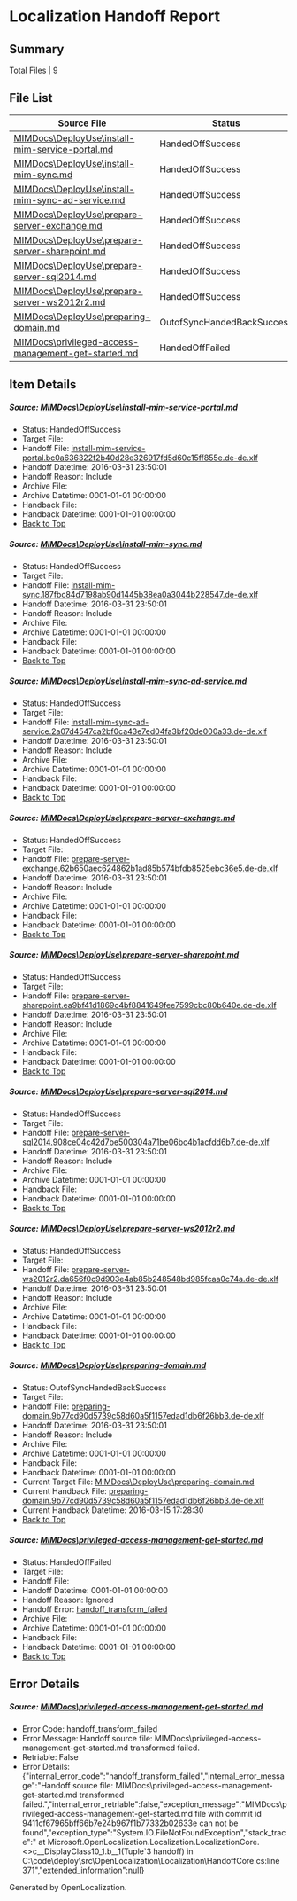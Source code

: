 # <a name='report-top'></a> Localization Handoff Report

## Summary
 Total Files | 9

## File List
 Source File | Status | Details 
 ----------- | ------ | ------- 
 [MIMDocs\DeployUse\install-mim-service-portal.md](https://github.com/Microsoft/MIMDocs-pr/blob/f6eabbb44e4419ea90a6941fee5fb929b2aba202/MIMDocs/DeployUse/install-mim-service-portal.md) | HandedOffSuccess | [Details](#0d5da3a79e38b3a1a55e76fc841536ddca5096ce11)
 [MIMDocs\DeployUse\install-mim-sync.md](https://github.com/Microsoft/MIMDocs-pr/blob/f6eabbb44e4419ea90a6941fee5fb929b2aba202/MIMDocs/DeployUse/install-mim-sync.md) | HandedOffSuccess | [Details](#74ade568fc6d0b91367f11e3a6850cb6bae15a0213)
 [MIMDocs\DeployUse\install-mim-sync-ad-service.md](https://github.com/Microsoft/MIMDocs-pr/blob/f6eabbb44e4419ea90a6941fee5fb929b2aba202/MIMDocs/DeployUse/install-mim-sync-ad-service.md) | HandedOffSuccess | [Details](#cb5d591367f88d67ace814cb463665f152060a2712)
 [MIMDocs\DeployUse\prepare-server-exchange.md](https://github.com/Microsoft/MIMDocs-pr/blob/f6eabbb44e4419ea90a6941fee5fb929b2aba202/MIMDocs/DeployUse/prepare-server-exchange.md) | HandedOffSuccess | [Details](#44adeaf395ce4ec9a45680fe9d16e12b04cb6aa067)
 [MIMDocs\DeployUse\prepare-server-sharepoint.md](https://github.com/Microsoft/MIMDocs-pr/blob/f6eabbb44e4419ea90a6941fee5fb929b2aba202/MIMDocs/DeployUse/prepare-server-sharepoint.md) | HandedOffSuccess | [Details](#291aeed3851b8d7c968190dc21437da737065be468)
 [MIMDocs\DeployUse\prepare-server-sql2014.md](https://github.com/Microsoft/MIMDocs-pr/blob/f6eabbb44e4419ea90a6941fee5fb929b2aba202/MIMDocs/DeployUse/prepare-server-sql2014.md) | HandedOffSuccess | [Details](#0106f1dc2c0e6b4d36456eb65d136cb653b2012f69)
 [MIMDocs\DeployUse\prepare-server-ws2012r2.md](https://github.com/Microsoft/MIMDocs-pr/blob/f6eabbb44e4419ea90a6941fee5fb929b2aba202/MIMDocs/DeployUse/prepare-server-ws2012r2.md) | HandedOffSuccess | [Details](#06a7553aba409fc146daaab57ec070ddff458d8270)
 [MIMDocs\DeployUse\preparing-domain.md](https://github.com/Microsoft/MIMDocs-pr/blob/f6eabbb44e4419ea90a6941fee5fb929b2aba202/MIMDocs/DeployUse/preparing-domain.md) | OutofSyncHandedBackSuccess | [Details](#538779382ad6dfc912d04fde258497a0bdc6401571)
 [MIMDocs\privileged-access-management-get-started.md](https://github.com/Microsoft/MIMDocs-pr/blob/9411cf67965bff66b7e24b967f1b77332b02633e/MIMDocs/privileged-access-management-get-started.md) | HandedOffFailed | [Details](#e1f4b80e684a1074c6f0f244dc0374e070f5d494233)

## Item Details
##### <a name='0d5da3a79e38b3a1a55e76fc841536ddca5096ce11'></a> Source: [MIMDocs\DeployUse\install-mim-service-portal.md](https://github.com/Microsoft/MIMDocs-pr/blob/f6eabbb44e4419ea90a6941fee5fb929b2aba202/MIMDocs/DeployUse/install-mim-service-portal.md)
* Status: HandedOffSuccess
* Target File: 
* Handoff File: [install-mim-service-portal.bc0a636322f2b40d28e326917fd5d60c15ff855e.de-de.xlf](https://github.com/Microsoft/EM.handoff/blob/b819062876afc5d421dfa4a18e300cb921e06df5/ol-handoff/Microsoft/MIMDocs-pr.de-de/master/install-mim-service-portal.bc0a636322f2b40d28e326917fd5d60c15ff855e.de-de.xlf)
* Handoff Datetime: 2016-03-31 23:50:01
* Handoff Reason: Include
* Archive File: 
* Archive Datetime: 0001-01-01 00:00:00
* Handback File: 
* Handback Datetime: 0001-01-01 00:00:00
* [Back to Top](#report-top)

##### <a name='74ade568fc6d0b91367f11e3a6850cb6bae15a0213'></a> Source: [MIMDocs\DeployUse\install-mim-sync.md](https://github.com/Microsoft/MIMDocs-pr/blob/f6eabbb44e4419ea90a6941fee5fb929b2aba202/MIMDocs/DeployUse/install-mim-sync.md)
* Status: HandedOffSuccess
* Target File: 
* Handoff File: [install-mim-sync.187fbc84d7198ab90d1445b38ea0a3044b228547.de-de.xlf](https://github.com/Microsoft/EM.handoff/blob/b819062876afc5d421dfa4a18e300cb921e06df5/ol-handoff/Microsoft/MIMDocs-pr.de-de/master/install-mim-sync.187fbc84d7198ab90d1445b38ea0a3044b228547.de-de.xlf)
* Handoff Datetime: 2016-03-31 23:50:01
* Handoff Reason: Include
* Archive File: 
* Archive Datetime: 0001-01-01 00:00:00
* Handback File: 
* Handback Datetime: 0001-01-01 00:00:00
* [Back to Top](#report-top)

##### <a name='cb5d591367f88d67ace814cb463665f152060a2712'></a> Source: [MIMDocs\DeployUse\install-mim-sync-ad-service.md](https://github.com/Microsoft/MIMDocs-pr/blob/f6eabbb44e4419ea90a6941fee5fb929b2aba202/MIMDocs/DeployUse/install-mim-sync-ad-service.md)
* Status: HandedOffSuccess
* Target File: 
* Handoff File: [install-mim-sync-ad-service.2a07d4547ca2bf0ca43e7ed04fa3bf20de000a33.de-de.xlf](https://github.com/Microsoft/EM.handoff/blob/b819062876afc5d421dfa4a18e300cb921e06df5/ol-handoff/Microsoft/MIMDocs-pr.de-de/master/install-mim-sync-ad-service.2a07d4547ca2bf0ca43e7ed04fa3bf20de000a33.de-de.xlf)
* Handoff Datetime: 2016-03-31 23:50:01
* Handoff Reason: Include
* Archive File: 
* Archive Datetime: 0001-01-01 00:00:00
* Handback File: 
* Handback Datetime: 0001-01-01 00:00:00
* [Back to Top](#report-top)

##### <a name='44adeaf395ce4ec9a45680fe9d16e12b04cb6aa067'></a> Source: [MIMDocs\DeployUse\prepare-server-exchange.md](https://github.com/Microsoft/MIMDocs-pr/blob/f6eabbb44e4419ea90a6941fee5fb929b2aba202/MIMDocs/DeployUse/prepare-server-exchange.md)
* Status: HandedOffSuccess
* Target File: 
* Handoff File: [prepare-server-exchange.62b650aec624862b1ad85b574bfdb8525ebc36e5.de-de.xlf](https://github.com/Microsoft/EM.handoff/blob/b819062876afc5d421dfa4a18e300cb921e06df5/ol-handoff/Microsoft/MIMDocs-pr.de-de/master/prepare-server-exchange.62b650aec624862b1ad85b574bfdb8525ebc36e5.de-de.xlf)
* Handoff Datetime: 2016-03-31 23:50:01
* Handoff Reason: Include
* Archive File: 
* Archive Datetime: 0001-01-01 00:00:00
* Handback File: 
* Handback Datetime: 0001-01-01 00:00:00
* [Back to Top](#report-top)

##### <a name='291aeed3851b8d7c968190dc21437da737065be468'></a> Source: [MIMDocs\DeployUse\prepare-server-sharepoint.md](https://github.com/Microsoft/MIMDocs-pr/blob/f6eabbb44e4419ea90a6941fee5fb929b2aba202/MIMDocs/DeployUse/prepare-server-sharepoint.md)
* Status: HandedOffSuccess
* Target File: 
* Handoff File: [prepare-server-sharepoint.ea9bf41d1869c4bf8841649fee7599cbc80b640e.de-de.xlf](https://github.com/Microsoft/EM.handoff/blob/b819062876afc5d421dfa4a18e300cb921e06df5/ol-handoff/Microsoft/MIMDocs-pr.de-de/master/prepare-server-sharepoint.ea9bf41d1869c4bf8841649fee7599cbc80b640e.de-de.xlf)
* Handoff Datetime: 2016-03-31 23:50:01
* Handoff Reason: Include
* Archive File: 
* Archive Datetime: 0001-01-01 00:00:00
* Handback File: 
* Handback Datetime: 0001-01-01 00:00:00
* [Back to Top](#report-top)

##### <a name='0106f1dc2c0e6b4d36456eb65d136cb653b2012f69'></a> Source: [MIMDocs\DeployUse\prepare-server-sql2014.md](https://github.com/Microsoft/MIMDocs-pr/blob/f6eabbb44e4419ea90a6941fee5fb929b2aba202/MIMDocs/DeployUse/prepare-server-sql2014.md)
* Status: HandedOffSuccess
* Target File: 
* Handoff File: [prepare-server-sql2014.908ce04c42d7be500304a71be06bc4b1acfdd6b7.de-de.xlf](https://github.com/Microsoft/EM.handoff/blob/b819062876afc5d421dfa4a18e300cb921e06df5/ol-handoff/Microsoft/MIMDocs-pr.de-de/master/prepare-server-sql2014.908ce04c42d7be500304a71be06bc4b1acfdd6b7.de-de.xlf)
* Handoff Datetime: 2016-03-31 23:50:01
* Handoff Reason: Include
* Archive File: 
* Archive Datetime: 0001-01-01 00:00:00
* Handback File: 
* Handback Datetime: 0001-01-01 00:00:00
* [Back to Top](#report-top)

##### <a name='06a7553aba409fc146daaab57ec070ddff458d8270'></a> Source: [MIMDocs\DeployUse\prepare-server-ws2012r2.md](https://github.com/Microsoft/MIMDocs-pr/blob/f6eabbb44e4419ea90a6941fee5fb929b2aba202/MIMDocs/DeployUse/prepare-server-ws2012r2.md)
* Status: HandedOffSuccess
* Target File: 
* Handoff File: [prepare-server-ws2012r2.da656f0c9d903e4ab85b248548bd985fcaa0c74a.de-de.xlf](https://github.com/Microsoft/EM.handoff/blob/b819062876afc5d421dfa4a18e300cb921e06df5/ol-handoff/Microsoft/MIMDocs-pr.de-de/master/prepare-server-ws2012r2.da656f0c9d903e4ab85b248548bd985fcaa0c74a.de-de.xlf)
* Handoff Datetime: 2016-03-31 23:50:01
* Handoff Reason: Include
* Archive File: 
* Archive Datetime: 0001-01-01 00:00:00
* Handback File: 
* Handback Datetime: 0001-01-01 00:00:00
* [Back to Top](#report-top)

##### <a name='538779382ad6dfc912d04fde258497a0bdc6401571'></a> Source: [MIMDocs\DeployUse\preparing-domain.md](https://github.com/Microsoft/MIMDocs-pr/blob/f6eabbb44e4419ea90a6941fee5fb929b2aba202/MIMDocs/DeployUse/preparing-domain.md)
* Status: OutofSyncHandedBackSuccess
* Target File: 
* Handoff File: [preparing-domain.9b77cd90d5739c58d60a5f1157edad1db6f26bb3.de-de.xlf](https://github.com/Microsoft/EM.handoff/blob/b819062876afc5d421dfa4a18e300cb921e06df5/ol-handoff/Microsoft/MIMDocs-pr.de-de/master/preparing-domain.9b77cd90d5739c58d60a5f1157edad1db6f26bb3.de-de.xlf)
* Handoff Datetime: 2016-03-31 23:50:01
* Handoff Reason: Include
* Archive File: 
* Archive Datetime: 0001-01-01 00:00:00
* Handback File: 
* Handback Datetime: 0001-01-01 00:00:00
* Current Target File: [MIMDocs\DeployUse\preparing-domain.md](https://github.com/Microsoft/MIMDocs-pr.de-de/blob/93fa3de227e35bc83b7b9f60425346a2406cde9a/MIMDocs/DeployUse/preparing-domain.md)
* Current Handback File: [preparing-domain.9b77cd90d5739c58d60a5f1157edad1db6f26bb3.de-de.xlf](https://github.com/Microsoft/EM.handback/blob/d40966ed693dca30f8545d764c0ebae8a508992c/ol-handback/Microsoft/MIMDocs-pr.de-de/master/preparing-domain.9b77cd90d5739c58d60a5f1157edad1db6f26bb3.de-de.xlf)
* Current Handback Datetime: 2016-03-15 17:28:30
* [Back to Top](#report-top)

##### <a name='e1f4b80e684a1074c6f0f244dc0374e070f5d494233'></a> Source: [MIMDocs\privileged-access-management-get-started.md](https://github.com/Microsoft/MIMDocs-pr/blob/9411cf67965bff66b7e24b967f1b77332b02633e/MIMDocs/privileged-access-management-get-started.md)
* Status: HandedOffFailed
* Target File: 
* Handoff File: 
* Handoff Datetime: 0001-01-01 00:00:00
* Handoff Reason: Ignored
* Handoff Error: [handoff_transform_failed](#e1f4b80e684a1074c6f0f244dc0374e070f5d494233handoff_transform_failed)
* Archive File: 
* Archive Datetime: 0001-01-01 00:00:00
* Handback File: 
* Handback Datetime: 0001-01-01 00:00:00
* [Back to Top](#report-top)


## Error Details
##### <a name='e1f4b80e684a1074c6f0f244dc0374e070f5d494233handoff_transform_failed'></a> Source: [MIMDocs\privileged-access-management-get-started.md](#e1f4b80e684a1074c6f0f244dc0374e070f5d494233)
* Error Code: handoff_transform_failed
* Error Message: Handoff source file: MIMDocs\privileged-access-management-get-started.md transformed failed.
* Retriable: False
* Error Details: {"internal_error_code":"handoff_transform_failed","internal_error_message":"Handoff source file: MIMDocs\\privileged-access-management-get-started.md transformed failed.","internal_error_retriable":false,"exception_message":"MIMDocs\\privileged-access-management-get-started.md file with commit id 9411cf67965bff66b7e24b967f1b77332b02633e can not be found","exception_type":"System.IO.FileNotFoundException","stack_trace":"   at Microsoft.OpenLocalization.Localization.LocalizationCore.<>c__DisplayClass10_1.<GetHandoffFiles>b__1(Tuple`3 handoff) in C:\\code\\deploy\\src\\OpenLocalization\\Localization\\HandoffCore.cs:line 371","extended_information":null}


Generated by OpenLocalization.
